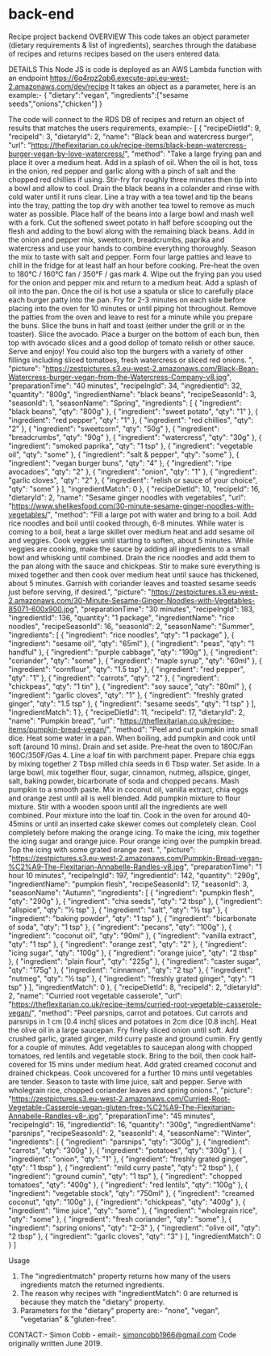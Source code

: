 # back-end
Recipe project backend
OVERVIEW
This code takes an object parameter (dietary requirements & list of ingredients), searches through the database of recipes and returns recipes based on the users entered data.

DETAILS
This Node JS is code is deployed as an AWS Lambda function with an endpoint https://6q4rpz2qb6.execute-api.eu-west-2.amazonaws.com/dev/recipe
It takes an object as a parameter, here is an example:-
{
	"dietary":"vegan",
	"ingredients":["sesame seeds","onions","chicken"]
}

The code will connect to the RDS DB of recipes and return an object of results that matches the users requirements, example:-
[
    {
        "recipeDietId": 9,
        "recipeId": 3,
        "dietaryId": 2,
        "name": "Black bean and watercress burger",
        "url": "https://theflexitarian.co.uk/recipe-items/black-bean-watercress-burger-vegan-by-love-watercress/",
        "method": "Take a large frying pan and place it over a medium heat. Add in a splash of oil. When the oil is hot, toss in the onion, red pepper and garlic along with a pinch of salt and the chopped red chillies if using. Stir-fry for roughly three minutes then tip into a bowl and allow to cool. Drain the black beans in a colander and rinse with cold water until it runs clear. Line a tray with a tea towel and tip the beans into the tray, patting the top dry with another tea towel to remove as much water as possible. Place half of the beans into a large bowl and mash well with a fork. Cut the softened sweet potato in half before scooping out the flesh and adding to the bowl along with the remaining black beans. Add in the onion and pepper mix, sweetcorn, breadcrumbs, paprika and watercress and use your hands to combine everything thoroughly. Season the mix to taste with salt and pepper. Form four large patties and leave to chill in the fridge for at least half an hour before cooking. Pre-heat the oven to 180°C / 160°C fan / 350°F / gas mark 4. Wipe out the frying pan you used for the onion and pepper mix and return to a medium heat. Add a splash of oil into the pan. Once the oil is hot use a spatula or slice to carefully place each burger patty into the pan. Fry for 2-3 minutes on each side before placing into the oven for 10 minutes or until piping hot throughout. Remove the patties from the oven and leave to rest for a minute while you prepare the buns. Slice the buns in half and toast (either under the grill or in the toaster). Slice the avocado. Place a burger on the bottom of each bun, then top with avocado slices and a good dollop of tomato relish or other sauce. Serve and enjoy! You could also top the burgers with a variety of other fillings including sliced tomatoes, fresh watercress or sliced red onions.     ",
        "picture": "https://zestpictures.s3.eu-west-2.amazonaws.com/Black-Bean-Watercress-burger-vegan-from-the-Watercress-Company-v8.jpg",
        "preparationTime": "40 minutes",
        "recipeIngId": 34,
        "ingredientId": 32,
        "quantity": "800g",
        "ingredientName": "black beans",
        "recipeSeasonId": 3,
        "seasonId": 1,
        "seasonName": "Spring",
        "ingredients": [
            {
                "ingredient": "black beans",
                "qty": "800g"
            },
            {
                "ingredient": "sweet potato",
                "qty": "1"
            },
            {
                "ingredient": "red pepper",
                "qty": "1"
            },
            {
                "ingredient": "red chillies",
                "qty": "2"
            },
            {
                "ingredient": "sweetcorn",
                "qty": "50g"
            },
            {
                "ingredient": "breadcrumbs",
                "qty": "90g"
            },
            {
                "ingredient": "watercress",
                "qty": "30g"
            },
            {
                "ingredient": "smoked paprika",
                "qty": "1 tsp"
            },
            {
                "ingredient": "vegetable oil",
                "qty": "some"
            },
            {
                "ingredient": "salt & pepper",
                "qty": "some"
            },
            {
                "ingredient": "vegan burger buns",
                "qty": "4"
            },
            {
                "ingredient": "ripe avocadoes",
                "qty": "2"
            },
            {
                "ingredient": "onion",
                "qty": "1"
            },
            {
                "ingredient": "garlic cloves",
                "qty": "2"
            },
            {
                "ingredient": "relish or sauce of your choice",
                "qty": "some"
            }
        ],
        "ingredientMatch": 0
    },
    {
        "recipeDietId": 10,
        "recipeId": 16,
        "dietaryId": 2,
        "name": "Sesame ginger noodles with vegetables",
        "url": "https://www.shelikesfood.com/30-minute-sesame-ginger-noodles-with-vegetables/",
        "method": "Fill a large pot with water and bring to a boil. Add rice noodles and boil until cooked through, 6-8 minutes. While water is coming to a boil, heat a large skillet over medium heat and add sesame oil and veggies. Cook veggies until starting to soften, about 5 minutes. While veggies are cooking, make the sauce by adding all ingredients to a small bowl and whisking until combined. Drain the rice noodles and add them to the pan along with the sauce and chickpeas. Stir to make sure everything is mixed together and then cook over medium heat until sauce has thickened, about 5 minutes. Garnish with coriander leaves and toasted sesame seeds just before serving, if desired.",
        "picture": "https://zestpictures.s3.eu-west-2.amazonaws.com/30-Minute-Sesame-Ginger-Noodles-with-Vegetables-85071-600x900.jpg",
        "preparationTime": "30 minutes",
        "recipeIngId": 183,
        "ingredientId": 136,
        "quantity": "1 package",
        "ingredientName": "rice noodles",
        "recipeSeasonId": 16,
        "seasonId": 2,
        "seasonName": "Summer",
        "ingredients": [
            {
                "ingredient": "rice noodles",
                "qty": "1 package"
            },
            {
                "ingredient": "sesame oil",
                "qty": "65ml"
            },
            {
                "ingredient": "peas",
                "qty": "1 handful"
            },
            {
                "ingredient": "purple cabbage",
                "qty": "190g"
            },
            {
                "ingredient": "coriander",
                "qty": "some"
            },
            {
                "ingredient": "maple syrup",
                "qty": "60ml"
            },
            {
                "ingredient": "cornflour",
                "qty": "1.5 tsp"
            },
            {
                "ingredient": "red pepper",
                "qty": "1"
            },
            {
                "ingredient": "carrots",
                "qty": "2"
            },
            {
                "ingredient": "chickpeas",
                "qty": "1 tin"
            },
            {
                "ingredient": "soy sauce",
                "qty": "80ml"
            },
            {
                "ingredient": "garlic cloves",
                "qty": "1"
            },
            {
                "ingredient": "freshly grated ginger",
                "qty": "1.5 tsp"
            },
            {
                "ingredient": "sesame seeds",
                "qty": "1 tsp"
            }
        ],
        "ingredientMatch": 1
    },
    {
        "recipeDietId": 11,
        "recipeId": 17,
        "dietaryId": 2,
        "name": "Pumpkin bread",
        "url": "https://theflexitarian.co.uk/recipe-items/pumpkin-bread-vegan/",
        "method": "Peel and cut pumpkin into small dice. Heat some water in a pan. When boiling, add pumpkin and cook until soft (around 10 mins). Drain and set aside. Pre-heat the oven to 180C/Fan 160C/350F/Gas 4. Line a loaf tin with parchment paper. Prepare chia eggs by mixing together 2 Tbsp milled chia seeds in 6 Tbsp water. Set aside. In a large bowl, mix together flour, sugar, cinnamon, nutmeg, allspice, ginger, salt, baking powder, bicarbonate of soda and chopped pecans. Mash pumpkin to a smooth paste. Mix in coconut oil, vanilla extract, chia eggs and orange zest until all is well blended. Add pumpkin mixture to flour mixture. Stir with a wooden spoon until all the ingredients are well combined. Pour mixture into the loaf tin. Cook in the oven for around 40-45mins or until an inserted cake skewer comes out completely clean. Cool completely before making the orange icing. To make the icing, mix together the icing sugar and orange juice. Pour orange icing over the pumpkin bread. Top the icing with some grated orange zest. ",
        "picture": "https://zestpictures.s3.eu-west-2.amazonaws.com/Pumpkin-Bread-vegan-%C2%A9-The-Flexitarian-Annabelle-Randles-v8.jpg",
        "preparationTime": "1 hour 10 minutes",
        "recipeIngId": 197,
        "ingredientId": 142,
        "quantity": "290g",
        "ingredientName": "pumpkin flesh",
        "recipeSeasonId": 17,
        "seasonId": 3,
        "seasonName": "Autumn",
        "ingredients": [
            {
                "ingredient": "pumpkin flesh",
                "qty": "290g"
            },
            {
                "ingredient": "chia seeds",
                "qty": "2 tbsp"
            },
            {
                "ingredient": "allspice",
                "qty": "½ tsp"
            },
            {
                "ingredient": "salt",
                "qty": "½ tsp"
            },
            {
                "ingredient": "baking powder",
                "qty": "1 tsp"
            },
            {
                "ingredient": "bicarbonate of soda",
                "qty": "1 tsp"
            },
            {
                "ingredient": "pecans",
                "qty": "100g"
            },
            {
                "ingredient": "coconut oil",
                "qty": "90ml"
            },
            {
                "ingredient": "vanilla extract",
                "qty": "1 tsp"
            },
            {
                "ingredient": "orange zest",
                "qty": "2"
            },
            {
                "ingredient": "icing sugar",
                "qty": "100g"
            },
            {
                "ingredient": "orange juice",
                "qty": "2 tbsp"
            },
            {
                "ingredient": "plain flour",
                "qty": "225g"
            },
            {
                "ingredient": "caster sugar",
                "qty": "175g"
            },
            {
                "ingredient": "cinnamon",
                "qty": "2 tsp"
            },
            {
                "ingredient": "nutmeg",
                "qty": "½ tsp"
            },
            {
                "ingredient": "freshly grated ginger",
                "qty": "1 tsp"
            }
        ],
        "ingredientMatch": 0
    },
    {
        "recipeDietId": 8,
        "recipeId": 2,
        "dietaryId": 2,
        "name": "Curried root vegetable casserole",
        "url": "https://theflexitarian.co.uk/recipe-items/curried-root-vegetable-casserole-vegan/",
        "method": "Peel parsnips, carrot and potatoes. Cut carrots and parsnips in 1 cm [0.4 inch] slices and potatoes in 2cm dice [0.8 inch]. Heat the olive oil in a large saucepan. Fry finely sliced onion until soft. Add crushed garlic, grated ginger, mild curry paste and ground cumin. Fry gently for a couple of minutes. Add vegetables to saucepan along with chopped tomatoes, red lentils and vegetable stock. Bring to the boil, then cook half-covered for 15 mins under medium heat. Add grated creamed coconut and drained chickpeas. Cook uncovered for a further 10 mins until vegetables are tender. Season to taste with lime juice, salt and pepper. Serve with wholegrain rice, chopped coriander leaves and spring onions.",
        "picture": "https://zestpictures.s3.eu-west-2.amazonaws.com/Curried-Root-Vegetable-Casserole-vegan-gluten-free-%C2%A9-The-Flexitarian-Annabelle-Randles-v8-.jpg",
        "preparationTime": "45 minutes",
        "recipeIngId": 16,
        "ingredientId": 16,
        "quantity": "300g",
        "ingredientName": "parsnips",
        "recipeSeasonId": 2,
        "seasonId": 4,
        "seasonName": "Winter",
        "ingredients": [
            {
                "ingredient": "parsnips",
                "qty": "300g"
            },
            {
                "ingredient": "carrots",
                "qty": "300g"
            },
            {
                "ingredient": "potatoes",
                "qty": "300g"
            },
            {
                "ingredient": "onion",
                "qty": "1"
            },
            {
                "ingredient": "freshly grated ginger",
                "qty": "1 tbsp"
            },
            {
                "ingredient": "mild curry paste",
                "qty": "2 tbsp"
            },
            {
                "ingredient": "ground cumin",
                "qty": "1 tsp"
            },
            {
                "ingredient": "chopped tomatoes",
                "qty": "400g"
            },
            {
                "ingredient": "red lentils",
                "qty": "100g"
            },
            {
                "ingredient": "vegetable stock",
                "qty": "750ml"
            },
            {
                "ingredient": "creamed coconut",
                "qty": "100g"
            },
            {
                "ingredient": "chickpeas",
                "qty": "400g"
            },
            {
                "ingredient": "lime juice",
                "qty": "some"
            },
            {
                "ingredient": "wholegrain rice",
                "qty": "some"
            },
            {
                "ingredient": "fresh coriander",
                "qty": "some"
            },
            {
                "ingredient": "spring onions",
                "qty": "2–3"
            },
            {
                "ingredient": "olive oil",
                "qty": "2 tbsp"
            },
            {
                "ingredient": "garlic cloves",
                "qty": "3"
            }
        ],
        "ingredientMatch": 0
    }
]

Usage
1) The "ingredientmatch" property returns how many of the users ingredients match the returned ingredients.
2) The reason why recipes with "ingredientMatch": 0 are returned is because they match the "dietary" property.
3) Parameters for the "dietary" property are:- "none", "vegan", "vegetarian" & "gluten-free".

CONTACT:-
Simon Cobb - email:- simoncobb1966@gmail.com 
Code originally written June 2019.


